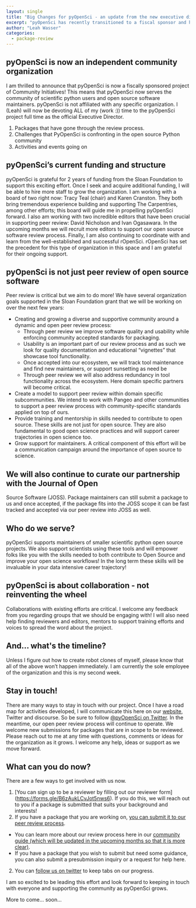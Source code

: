 ```yaml
---
layout: single
title: "Big Changes for pyOpenSci - an update from the new executive director, leah wasser, what's next?"
excerpt: "pyOpenSci has recently transitioned to a fiscal sponsor and has a new executive director - Leah Wasser. Learn more about our goals over the next few years and how to get involved with the community."
author: "Leah Wasser"
categories:
  - package-review
---
```



## pyOpenSci is now an independent community organization

I am thrilled to announce that pyOpenSci is now a fiscally sponsored project of 
Community Initiatives! This means that pyOpenSci now serves the community of 
scientific python users and open source software maintainers. pyOpenSci is not 
affiliated with any specific organization. I (Leah) will now be devoting ALL of my 
(work :)) time to the pyOpenSci project full time as the official Executive Director. 

1. Packages that have gone through the review process.
2. Challenges that PyOpenSci is confronting in the open source Python community
3. Activities and events going on

## pyOpenSci’s current funding and structure

pyOpenSci is grateful for 2 years of funding from the Sloan Foundation to 
support this exciting effort. Once I seek and acquire additional funding, I 
will be able to hire more staff to grow the organization. I am working with a 
board of two right now: Tracy Teal (chair) and Karen Cranston. They both bring 
tremendous experience building and supporting The Carpentries, among other 
efforts; this board will guide me in propelling pyOpenSci forward. I also am 
working with two incredible editors that have been crucial in supporting peer 
review: David Nicholson and Ivan Ogasawara. In the upcoming months we will 
recruit more editors to support our open source software review process. 
Finally, I am also continuing to coordinate with and learn from the 
well-established and successful rOpenSci. rOpenSci has set the precedent for 
this type of organization in this space and I am grateful for their ongoing 
support. 


## pyOpenSci is not just peer review of open source software 
Peer review is critical but we aim to do more! We have several organization 
goals supported in the Sloan Foundation grant that we will be working on over 
the next few years:
* Creating and growing a diverse and supportive community around a dynamic and 
open peer review process: 
  * Through peer review we improve software quality and usability while enforcing community accepted standards for packaging.
  * Usability is an important part of our review process and as such we look for quality  documentation and educational “vignettes” that showcase tool functionality. 
  * Once accepted into our ecosystem, we will track tool maintenance and find new maintainers, or support sunsetting as need be
  * Through peer review we will also address redundancy in tool functionality across the ecosystem. Here domain specific partners will become critical.
* Create a model to support peer review within domain specific subcommunities. We intend to work with Pangeo and other communities to support a peer review process with community-specific standards applied on top of ours.   
* Provide training and mentorship in skills needed to contribute to open source. These skills are not just for open source. They are also fundamental to good open science practices and will support career trajectories in open science too. 
* Grow support for maintainers. A critical component of this effort will be a communication campaign around the importance of open source to science. 

## We will also continue to curate our partnership with the Journal of Open 
Source Software (JOSS). Package maintainers can still submit a package to us 
and once accepted, if the package fits into the JOSS scope it can be fast 
tracked and accepted via our peer review into JOSS as well. 

## Who do we serve?
pyOpenSci supports maintainers of smaller scientific python open source projects. 
We also support scientists using these tools and will empower folks like you 
with the skills needed to both contribute to Open Source and improve your open 
science workflows! In the long term these skills will be invaluable in your 
data intensive career trajectory!

## pyOpenSci is about collaboration - not reinventing the wheel
Collaborations with existing efforts are critical. I welcome any feedback from 
you regarding groups that we should be engaging with! I will also need help 
finding reviewers and editors, mentors to support training efforts and voices to 
spread the word about the project. 

## And… what's the timeline?
Unless I figure out how to create robot clones of myself, please know that all 
of the above won’t happen immediately. I am currently the sole employee of the 
organization and this is my second week. 

## Stay in touch!
There are many ways to stay in touch with our project. Once I have a road map 
for activities developed, I will communicate this here on our 
[website](https://www.pyopensci.org/),  Twitter 
and discourse. So be sure to follow [@pyOpenSci on Twitter](https://www.twitter.com/pyopensci). 
In the meantime, our open peer review process will continue to 
operate. We welcome new submissions for packages that are in scope to be 
reviewed. Please reach out to me at any time with questions, comments or ideas 
for the organization as it grows. I welcome any help, ideas or support as we 
move forward. 

## What can you do now?
There are a few ways to get involved with us now.

1. [You can sign up to be a reviewer by filling out our reviewer form]
(https://forms.gle/B6zAukLCvJot5nws6). If you do this, we will reach out to you if a package is submitted that suits your background and interests!
1. If you have a package that you are working on, [you can submit it to our peer review process](https://github.com/pyOpenSci/software-review/issues). 
  * You can learn more about our review process here in our [community guide (which will be updated in the upcoming months so that it is more clear)](https://www.pyopensci.org/contributing-guide/open-source-software-peer-review/aims-and-scope.html).
  * If you have a package that you wish to submit but need some guidance, you can also submit a presubmission inquiry or a request for help here.
2. You can [follow us on twitter](https://www.twitter.com/pyopensci) to keep tabs on our progress. 
 
I am so excited to be leading this effort and look forward to keeping in touch 
with everyone and supporting the community as pyOpenSci grows. 

More to come... soon… 

